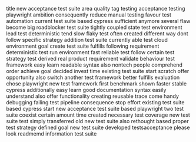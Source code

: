 title new acceptance test suite area quality tag testing acceptance testing playwright ambition consequently reduce manual testing favour test automation current test suite based cypress sufficient anymore several flaw become big roadblocker test suite tightly coupled state test environment lead test deterministic tend slow flaky test often created different way dont follow specific strategy addition test suite currently able test cloud environment goal create test suite fulfills following requirement deterministic test run environment fast reliable test follow certain test strategy test derived real product requirement validate behaviour test framework easy learn readable syntax also nontech people comprehend order achieve goal decided invest time existing test suite start scratch offer opportunity also switch another test framework better fulfills evaluation chose playwright new test framework first benchmark shown faster stable cypress additionally easy learn good documentation syntax easily understand also offer functionality creating reusable trace come handy debugging failing test pipeline consequence stop effort existing test suite based cypress start new acceptance test suite based playwright two test suite coexist certain amount time created necessary test coverage new test suite test simply transferred old new test suite also rethought based proper test strategy defined goal new test suite developed testsacceptance please look readmemd information test suite